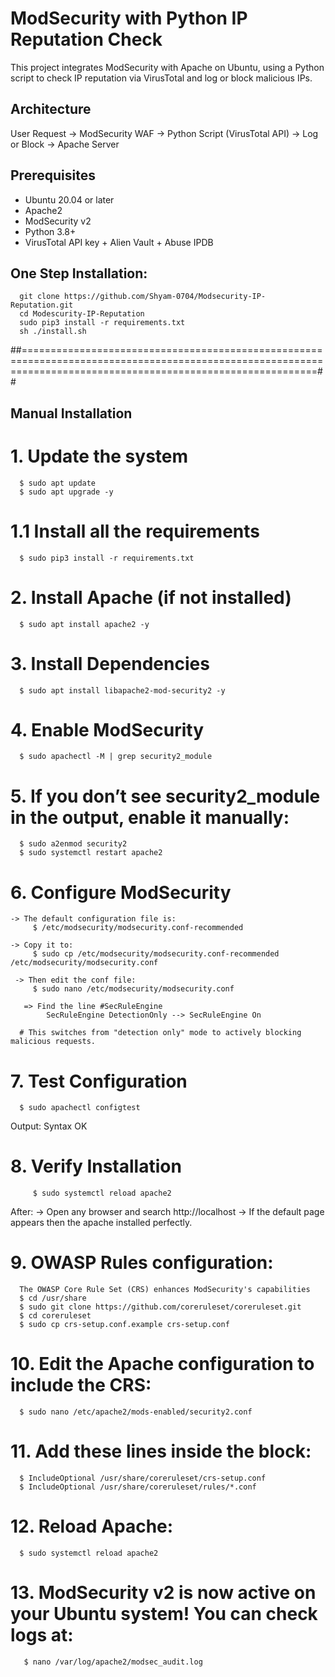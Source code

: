 

# ModSecurity with Python IP Reputation Check

This project integrates ModSecurity with Apache on Ubuntu, using a Python script to check IP reputation via VirusTotal and log or block malicious IPs.

## Architecture
User Request → ModSecurity WAF → Python Script (VirusTotal API) → Log or Block → Apache Server

## Prerequisites
- Ubuntu 20.04 or later
- Apache2
- ModSecurity v2
- Python 3.8+
- VirusTotal API key + Alien Vault + Abuse IPDB
  
## One Step Installation:
      git clone https://github.com/Shyam-0704/Modsecurity-IP-Reputation.git
      cd Modescurity-IP-Reputation
      sudo pip3 install -r requirements.txt
      sh ./install.sh

##===============================================================================================================================================================##
      
## Manual Installation
# 1. Update the system
      $ sudo apt update
      $ sudo apt upgrade -y
# 1.1 Install all the requirements
      $ sudo pip3 install -r requirements.txt
      
# 2. Install Apache (if not installed)
      $ sudo apt install apache2 -y

# 3. Install Dependencies
      $ sudo apt install libapache2-mod-security2 -y

# 4. Enable ModSecurity
      $ sudo apachectl -M | grep security2_module

# 5. If you don’t see security2_module in the output, enable it manually:
      $ sudo a2enmod security2
      $ sudo systemctl restart apache2

# 6. Configure ModSecurity
    -> The default configuration file is:
         $ /etc/modsecurity/modsecurity.conf-recommended

    -> Copy it to:
         $ sudo cp /etc/modsecurity/modsecurity.conf-recommended /etc/modsecurity/modsecurity.conf

     -> Then edit the conf file:
         $ sudo nano /etc/modsecurity/modsecurity.conf

       => Find the line #SecRuleEngine
            SecRuleEngine DetectionOnly --> SecRuleEngine On

      # This switches from "detection only" mode to actively blocking malicious requests.

# 7. Test Configuration
      $ sudo apachectl configtest

   Output:
      Syntax OK

# 8. Verify Installation
         $ sudo systemctl reload apache2

   After:
      -> Open any browser and search http://localhost
      -> If the default page appears then the apache installed perfectly.

# 9. OWASP Rules configuration:

      The OWASP Core Rule Set (CRS) enhances ModSecurity's capabilities
      $ cd /usr/share
      $ sudo git clone https://github.com/coreruleset/coreruleset.git
      $ cd coreruleset
      $ sudo cp crs-setup.conf.example crs-setup.conf

# 10.  Edit the Apache configuration to include the CRS:
      $ sudo nano /etc/apache2/mods-enabled/security2.conf
      
# 11. Add these lines inside the <IfModule security2_module> block:

      $ IncludeOptional /usr/share/coreruleset/crs-setup.conf
      $ IncludeOptional /usr/share/coreruleset/rules/*.conf

# 12. Reload Apache:

      $ sudo systemctl reload apache2
      
# 13. ModSecurity v2 is now active on your Ubuntu system! You can check logs at:

       $ nano /var/log/apache2/modsec_audit.log


 





